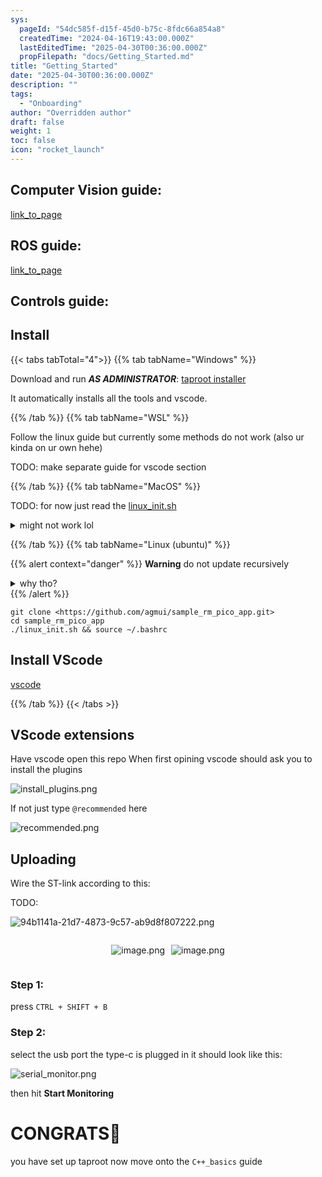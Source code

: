 ```yaml
---
sys:
  pageId: "54dc585f-d15f-45d0-b75c-8fdc66a854a8"
  createdTime: "2024-04-16T19:43:00.000Z"
  lastEditedTime: "2025-04-30T00:36:00.000Z"
  propFilepath: "docs/Getting_Started.md"
title: "Getting_Started"
date: "2025-04-30T00:36:00.000Z"
description: ""
tags:
  - "Onboarding"
author: "Overridden author"
draft: false
weight: 1
toc: false
icon: "rocket_launch"
---
```


## Computer Vision guide:

[link_to_page](86d45bc0-388b-4d26-8848-44f255f73d0e)

## ROS guide:

[link_to_page](3c76c1de-ec8f-46d6-8b0a-294005edc2d5)

## Controls guide:

## Install

{{< tabs tabTotal="4">}}
{{% tab tabName="Windows" %}}

Download and run _**AS ADMINISTRATOR**_: [taproot installer](https://github.com/Thornbots/TeachingFreshies/releases/tag/1.0)

It automatically installs all the tools and vscode.

{{% /tab %}}
{{% tab tabName="WSL" %}}

Follow the linux guide but currently some methods do not work (also ur kinda on ur own hehe)

TODO: make separate guide for vscode section

{{% /tab %}}
{{% tab tabName="MacOS" %}}

TODO: for now just read the [linux_init.sh](https://github.com/agmui/sample_rm_pico_app/blob/main/linux_init.sh)

<details>
<summary>might not work lol</summary>

`brew install libusb pkg-config`

Next install: [vscode](https://code.visualstudio.com/Download)

</details>

{{% /tab %}}
{{% tab tabName="Linux (ubuntu)" %}}

{{% alert context="danger" %}}
**Warning** do not update recursively
<details>
<summary>why tho?</summary>
There are some submodules that may go on for a while (like tinyusb) and I highly
recommend you don't need to get them.
If you want to see what submodules I update just look in `linux_init.sh`
</details>
{{% /alert %}}

```shell
git clone <https://github.com/agmui/sample_rm_pico_app.git>
cd sample_rm_pico_app
./linux_init.sh && source ~/.bashrc
```

## Install VScode

[vscode](https://code.visualstudio.com/Download)

{{% /tab %}}
{{< /tabs >}}

## VScode extensions

Have vscode open this repo
When first opining vscode should ask you to install the plugins

![install_plugins.png](https://prod-files-secure.s3.us-west-2.amazonaws.com/d518164a-d88e-44d1-a4ee-3adb3bd8bce0/89bd30f0-1825-4e77-867b-0a41ce370880/install_plugins.png?X-Amz-Algorithm=AWS4-HMAC-SHA256&X-Amz-Content-Sha256=UNSIGNED-PAYLOAD&X-Amz-Credential=ASIAZI2LB4662PT673WM%2F20250604%2Fus-west-2%2Fs3%2Faws4_request&X-Amz-Date=20250604T200734Z&X-Amz-Expires=3600&X-Amz-Security-Token=IQoJb3JpZ2luX2VjEFsaCXVzLXdlc3QtMiJIMEYCIQC6H3LHsh%2BHnm67W3TccP6LfBykAsRTBdnkOGZZ4zPRPQIhAKn4YgQ0J4EQHKRsWmPBOJCsnKylXGFisbanNJN6YYmKKv8DCDQQABoMNjM3NDIzMTgzODA1IgwRWIhBB1DB2%2FLys3sq3AOMvSOu7%2B9hP2yYJYi4RhVkwS0SRGV%2BsF1PMnnE%2BDl0aFAJDOfE3oY8UY6QrXZ0GsTsZg60uxmWdTOa6osHPmK5uGYCgzxPrEkau4lPSaOQeg4U1DzXPm1fDGRkv9U2pFS5gJPQh9vdA2W0WfHdNdrwXM32NMyp0AkVd21ZBeHs9g8jysZehA2%2BOWcoG3BXGU1zQZ%2FVVzY33kAX8IOvbs4FmdWJerQaDHs4AVKm6%2Fosi5vJtKyT96D1WMEtWp5l09Rqa8cMWac53m7Weey9TDebSoGQ%2FHHch8CbeYBJsbkY182WgZafTHe6A2COC3OQ9xqJZumPA1aty78%2F3v7pEmg2g1fhDlYeHGkXs7fhIniGOUY%2F%2BhBss912hvOmPCwgiXJwSrAuoqNUJRpP2XyUUqxx5%2FS4LlUOUQFGh4ROnP5cSwasgu6zRukzkukochh2yf5jGRI28xHnqONc4NCSsaisKWzIY9gPOeVqyXpqc8Arc1v%2BMI%2B6CEuGErGYwkpMhWQjI%2BnP7j2%2FLDfqJrFNTBCFffWLHNoG9xqAxXxOoKtc%2F9ftteRoVb07QMaPb9HPXjcQ6fOhFPJSfK4%2FhIxQT4hjUAw2802mUo1OhpHhHaG%2FXh%2FzsVuKmF80kCjQ%2FDDbrYLCBjqkAUfiyrlLi9oAhU%2B9duD%2FAb9WyLBetgv%2Bxdt3MmiqvlsMASGbVymryaxtLquFIN43GR5RKqkixd8SfnYbwOa3kEPtPlf%2BAmawI%2BIczk73zApNyKEHjqmpQRo1Mkt7lputSTyn6a5KfE3QprgbN3ET6qa%2BEeN%2FEy8ClImPaiPprpG1EDp5g6ter5XHeijr4vYEyq3VfFxTDQxfKhuGwkTDo38padPa&X-Amz-Signature=ef2c5230baad664d7f9fc499cb172a2b074df06b097b8c78a11cf70ab883d3e4&X-Amz-SignedHeaders=host&x-id=GetObject)

If not just type `@recommended` here  

![recommended.png](https://prod-files-secure.s3.us-west-2.amazonaws.com/d518164a-d88e-44d1-a4ee-3adb3bd8bce0/61e661e9-5d85-4dfc-be0d-8d2097a5e793/recommended.png?X-Amz-Algorithm=AWS4-HMAC-SHA256&X-Amz-Content-Sha256=UNSIGNED-PAYLOAD&X-Amz-Credential=ASIAZI2LB4662PT673WM%2F20250604%2Fus-west-2%2Fs3%2Faws4_request&X-Amz-Date=20250604T200734Z&X-Amz-Expires=3600&X-Amz-Security-Token=IQoJb3JpZ2luX2VjEFsaCXVzLXdlc3QtMiJIMEYCIQC6H3LHsh%2BHnm67W3TccP6LfBykAsRTBdnkOGZZ4zPRPQIhAKn4YgQ0J4EQHKRsWmPBOJCsnKylXGFisbanNJN6YYmKKv8DCDQQABoMNjM3NDIzMTgzODA1IgwRWIhBB1DB2%2FLys3sq3AOMvSOu7%2B9hP2yYJYi4RhVkwS0SRGV%2BsF1PMnnE%2BDl0aFAJDOfE3oY8UY6QrXZ0GsTsZg60uxmWdTOa6osHPmK5uGYCgzxPrEkau4lPSaOQeg4U1DzXPm1fDGRkv9U2pFS5gJPQh9vdA2W0WfHdNdrwXM32NMyp0AkVd21ZBeHs9g8jysZehA2%2BOWcoG3BXGU1zQZ%2FVVzY33kAX8IOvbs4FmdWJerQaDHs4AVKm6%2Fosi5vJtKyT96D1WMEtWp5l09Rqa8cMWac53m7Weey9TDebSoGQ%2FHHch8CbeYBJsbkY182WgZafTHe6A2COC3OQ9xqJZumPA1aty78%2F3v7pEmg2g1fhDlYeHGkXs7fhIniGOUY%2F%2BhBss912hvOmPCwgiXJwSrAuoqNUJRpP2XyUUqxx5%2FS4LlUOUQFGh4ROnP5cSwasgu6zRukzkukochh2yf5jGRI28xHnqONc4NCSsaisKWzIY9gPOeVqyXpqc8Arc1v%2BMI%2B6CEuGErGYwkpMhWQjI%2BnP7j2%2FLDfqJrFNTBCFffWLHNoG9xqAxXxOoKtc%2F9ftteRoVb07QMaPb9HPXjcQ6fOhFPJSfK4%2FhIxQT4hjUAw2802mUo1OhpHhHaG%2FXh%2FzsVuKmF80kCjQ%2FDDbrYLCBjqkAUfiyrlLi9oAhU%2B9duD%2FAb9WyLBetgv%2Bxdt3MmiqvlsMASGbVymryaxtLquFIN43GR5RKqkixd8SfnYbwOa3kEPtPlf%2BAmawI%2BIczk73zApNyKEHjqmpQRo1Mkt7lputSTyn6a5KfE3QprgbN3ET6qa%2BEeN%2FEy8ClImPaiPprpG1EDp5g6ter5XHeijr4vYEyq3VfFxTDQxfKhuGwkTDo38padPa&X-Amz-Signature=5798cc94ea8cf85811f8db1c70b86b528d3412196eea9573892e56803764e487&X-Amz-SignedHeaders=host&x-id=GetObject)

## Uploading

Wire the ST-link according to this:

TODO:

![94b1141a-21d7-4873-9c57-ab9d8f807222.png](https://prod-files-secure.s3.us-west-2.amazonaws.com/d518164a-d88e-44d1-a4ee-3adb3bd8bce0/e5fad17d-ab82-4300-9f4c-505ab4b1202c/94b1141a-21d7-4873-9c57-ab9d8f807222.png?X-Amz-Algorithm=AWS4-HMAC-SHA256&X-Amz-Content-Sha256=UNSIGNED-PAYLOAD&X-Amz-Credential=ASIAZI2LB4662PT673WM%2F20250604%2Fus-west-2%2Fs3%2Faws4_request&X-Amz-Date=20250604T200734Z&X-Amz-Expires=3600&X-Amz-Security-Token=IQoJb3JpZ2luX2VjEFsaCXVzLXdlc3QtMiJIMEYCIQC6H3LHsh%2BHnm67W3TccP6LfBykAsRTBdnkOGZZ4zPRPQIhAKn4YgQ0J4EQHKRsWmPBOJCsnKylXGFisbanNJN6YYmKKv8DCDQQABoMNjM3NDIzMTgzODA1IgwRWIhBB1DB2%2FLys3sq3AOMvSOu7%2B9hP2yYJYi4RhVkwS0SRGV%2BsF1PMnnE%2BDl0aFAJDOfE3oY8UY6QrXZ0GsTsZg60uxmWdTOa6osHPmK5uGYCgzxPrEkau4lPSaOQeg4U1DzXPm1fDGRkv9U2pFS5gJPQh9vdA2W0WfHdNdrwXM32NMyp0AkVd21ZBeHs9g8jysZehA2%2BOWcoG3BXGU1zQZ%2FVVzY33kAX8IOvbs4FmdWJerQaDHs4AVKm6%2Fosi5vJtKyT96D1WMEtWp5l09Rqa8cMWac53m7Weey9TDebSoGQ%2FHHch8CbeYBJsbkY182WgZafTHe6A2COC3OQ9xqJZumPA1aty78%2F3v7pEmg2g1fhDlYeHGkXs7fhIniGOUY%2F%2BhBss912hvOmPCwgiXJwSrAuoqNUJRpP2XyUUqxx5%2FS4LlUOUQFGh4ROnP5cSwasgu6zRukzkukochh2yf5jGRI28xHnqONc4NCSsaisKWzIY9gPOeVqyXpqc8Arc1v%2BMI%2B6CEuGErGYwkpMhWQjI%2BnP7j2%2FLDfqJrFNTBCFffWLHNoG9xqAxXxOoKtc%2F9ftteRoVb07QMaPb9HPXjcQ6fOhFPJSfK4%2FhIxQT4hjUAw2802mUo1OhpHhHaG%2FXh%2FzsVuKmF80kCjQ%2FDDbrYLCBjqkAUfiyrlLi9oAhU%2B9duD%2FAb9WyLBetgv%2Bxdt3MmiqvlsMASGbVymryaxtLquFIN43GR5RKqkixd8SfnYbwOa3kEPtPlf%2BAmawI%2BIczk73zApNyKEHjqmpQRo1Mkt7lputSTyn6a5KfE3QprgbN3ET6qa%2BEeN%2FEy8ClImPaiPprpG1EDp5g6ter5XHeijr4vYEyq3VfFxTDQxfKhuGwkTDo38padPa&X-Amz-Signature=242e2ba719aeed79e19dfc17e2f308fc6face38b825dd5ca2e493d5c163842fa&X-Amz-SignedHeaders=host&x-id=GetObject)

<div style="display: flex;flex-direction: row; column-gap:10px; max-width: 630px;justify-content: center;">
<div>

![image.png](https://prod-files-secure.s3.us-west-2.amazonaws.com/d518164a-d88e-44d1-a4ee-3adb3bd8bce0/210ecb78-1116-4d7b-b9b7-2292f66fa2c2/image.png?X-Amz-Algorithm=AWS4-HMAC-SHA256&X-Amz-Content-Sha256=UNSIGNED-PAYLOAD&X-Amz-Credential=ASIAZI2LB466WBD2BBUT%2F20250604%2Fus-west-2%2Fs3%2Faws4_request&X-Amz-Date=20250604T200741Z&X-Amz-Expires=3600&X-Amz-Security-Token=IQoJb3JpZ2luX2VjEFsaCXVzLXdlc3QtMiJIMEYCIQDxFYi5WAYnI1niQ0SS8GdRSuNbOBw7jG6LMOo7vsNLPwIhAMSyUCK6bYqySDUBlFcsATjPduVDvY1sgynfBcQGmjEQKv8DCDQQABoMNjM3NDIzMTgzODA1Igz2zm35m2Tydqs6OqMq3AO9%2F9jHCcjwGkTbQembl%2Fqu1G4T0kIFmNSWLiHKKUKyn04wrHr4t9l%2BqoV8lklAx%2FL7JlmWvRu7x1kAVtnL4rAc6eXZ24HO7cmCmnBYUVJzlWT6ZteZCXSfvBtaBAtJcKCh5ITCdganjmoJJ7mZFX4ONqQsjRUUOMebGh8xPG1UGyusgQfzP5fzA3%2BYG0xPg%2Blc%2FjGny82NdgWhiC%2BnppXoymG0dcOq53%2B7d0eJJLbPVXxOBds%2FgnhAaNRqUoXowUzhqpsASqdl8MGGnotLI4ObC%2Fjk8%2BX%2Fn4zkzfSrOTzQsa%2BQqwYCvMpEwRdlS25Vy0tCQ0i7qGAQAYpVruCX0o46ztpm5d9ZGJoQjA%2Bx08mRB%2F1U7h0naIxeGDeWC33Q6tM5LKJMwF8xNT4IVQXZJ6ixpgVoaBZGoVc8IXAjXprvoDctCisq1nMN7WtR23QkaQ3JnhldEO2F3fXzlmBPbZS%2BCTJNVu1IJkfYokF8HA62xV1F4dWe34Yp8Umed92LlEoa6%2B209ldnQvatpxze6LTHjw3HisbbIBqVhVs4SKttGeFNFBKV8aqVjCuz%2BKa%2BHfys%2Ba4Rw7OON7pJftD852WkvGuHLtpzPb22%2B9pwugfdwIzabbhkRZw27dDmtjCLroLCBjqkAVejg4twAo6lZQBAXoXk%2B98yEcMagZlOsnbvFAreFi00FwG1A%2FqMHMZ2HT51K8p0WCh3nhlfjnnTwk%2BpPqGHMKbGaldVk0gDGZDixZmjG%2FBw5G%2Bo%2BUvyfDHA75t6A1ISUs9zNZHFPivgdGkLI9mvocVWL8seW4wL0aFf2Uz6Y4O3odGjDCHMKTHQLhN4pBFppEEuMB3jJoT4k9hvwT0WYBcQ49tL&X-Amz-Signature=cfc4f43cde5e95aeecb597ff35fd4a761354ba98acf3768d1c206d96cea12ffd&X-Amz-SignedHeaders=host&x-id=GetObject)

</div>
<div>

![image.png](https://prod-files-secure.s3.us-west-2.amazonaws.com/d518164a-d88e-44d1-a4ee-3adb3bd8bce0/33a0fd0f-8ca6-4a86-8e09-26e95ded1fff/image.png?X-Amz-Algorithm=AWS4-HMAC-SHA256&X-Amz-Content-Sha256=UNSIGNED-PAYLOAD&X-Amz-Credential=ASIAZI2LB466ZDCIGACO%2F20250604%2Fus-west-2%2Fs3%2Faws4_request&X-Amz-Date=20250604T200741Z&X-Amz-Expires=3600&X-Amz-Security-Token=IQoJb3JpZ2luX2VjEFsaCXVzLXdlc3QtMiJHMEUCICLtBJTlaMVz7N3dJbt6ZbjB%2Fup7vpZtTxfPu0JedpzvAiEAgmlo78q%2Br4sAuA1CPipdzDq99h9xpfuXvKNRL0AfpNsq%2FwMINBAAGgw2Mzc0MjMxODM4MDUiDDmiv6onIHRGTh4HMyrcA8a4FN0atTzCpc2YqrQVx5oCMsIps42ztL5ZmOJdnjl1PXBIlgLKZ4Ld%2BtVQYL4FBnsBvyKq98xFparkVaoNzsCNOkm60U8tSNjUGswEfYqbfVbifiMx6Qjb0w2dX4iu1WkqIV7ROqIkqjiwvnco6%2Fwu2ruOUJBFT1U6Yk7uTfcyQNrOfBHCLPUxqVjkeriGsVTV8BNYpVc9ch9SCXkDou2AO9n%2BsFfjwVMxM8pKwPyVyNccs5kJ7xpz12zxorS76tu9hMUzPBawu6mA7Fc71zZVo1HImbmBc8BOgvCuKUOexh0Qngsq0UqoNrJegG6ClcajVZsUFoVmto%2BsBE%2FvZXeHX6RtqBksCb7BKq6aQ8FM9O5cQ9Rz6ZTcbOBzIYaI6zuI9z%2FaUsJYnrOvCL6WdHoiC%2BsewyQT%2FhiyFKkzHfyTFxncD%2BfOlEEZL13%2BnWr8%2Bcqttn7B5Nty4cuLwq1vCl59jwE0I2coitSGCYNcbh45aREbvtJNs2553PzsvNQ2EPGXQq3URxFxe%2BEZIoDnqOyd1r1fq5ih%2F2rEtc0Juf672jZmLxGhNmuXs%2Fm8uX3jVkjGFAiYunbwWoVWo6Xz%2BAFcdtQQMGOpn9HSBPZKpw2lJ8TJfLAkKKAq3Vd8MOatgsIGOqUB0Of3HMeLLV8LmG5UtnfJ8tJkam%2F9GRnHonGs2YxrpIuRUUsoe1yIzZXdGNQ2TsBexDQKHSTmksLIU4u%2Bljk1EjRz%2FZSoiTw9NFFzj9YD924BJMhSklY3nfkh4%2BmgKj%2B5OaDr5b%2BXDdaC7e2oRe3NwU4FxE4EZB4vEXZ2a5TqJzmFJzvve%2F7NdNMeiHsDb%2B3UD1lKsWPnExdqJtCJqLraYSEPKvU%2B&X-Amz-Signature=6b36235c5bdc1d25b4a9a0985056d45ba3a3270b28d219d41e394b9dd1beb524&X-Amz-SignedHeaders=host&x-id=GetObject)

</div>
</div>

### Step 1:

press `CTRL + SHIFT + B`

### Step 2:

select the usb port the type-c is plugged in it should look like this:

![serial_monitor.png](https://prod-files-secure.s3.us-west-2.amazonaws.com/d518164a-d88e-44d1-a4ee-3adb3bd8bce0/f03f4774-05d4-4393-b6a0-d5efb6d315ab/serial_monitor.png?X-Amz-Algorithm=AWS4-HMAC-SHA256&X-Amz-Content-Sha256=UNSIGNED-PAYLOAD&X-Amz-Credential=ASIAZI2LB4662PT673WM%2F20250604%2Fus-west-2%2Fs3%2Faws4_request&X-Amz-Date=20250604T200734Z&X-Amz-Expires=3600&X-Amz-Security-Token=IQoJb3JpZ2luX2VjEFsaCXVzLXdlc3QtMiJIMEYCIQC6H3LHsh%2BHnm67W3TccP6LfBykAsRTBdnkOGZZ4zPRPQIhAKn4YgQ0J4EQHKRsWmPBOJCsnKylXGFisbanNJN6YYmKKv8DCDQQABoMNjM3NDIzMTgzODA1IgwRWIhBB1DB2%2FLys3sq3AOMvSOu7%2B9hP2yYJYi4RhVkwS0SRGV%2BsF1PMnnE%2BDl0aFAJDOfE3oY8UY6QrXZ0GsTsZg60uxmWdTOa6osHPmK5uGYCgzxPrEkau4lPSaOQeg4U1DzXPm1fDGRkv9U2pFS5gJPQh9vdA2W0WfHdNdrwXM32NMyp0AkVd21ZBeHs9g8jysZehA2%2BOWcoG3BXGU1zQZ%2FVVzY33kAX8IOvbs4FmdWJerQaDHs4AVKm6%2Fosi5vJtKyT96D1WMEtWp5l09Rqa8cMWac53m7Weey9TDebSoGQ%2FHHch8CbeYBJsbkY182WgZafTHe6A2COC3OQ9xqJZumPA1aty78%2F3v7pEmg2g1fhDlYeHGkXs7fhIniGOUY%2F%2BhBss912hvOmPCwgiXJwSrAuoqNUJRpP2XyUUqxx5%2FS4LlUOUQFGh4ROnP5cSwasgu6zRukzkukochh2yf5jGRI28xHnqONc4NCSsaisKWzIY9gPOeVqyXpqc8Arc1v%2BMI%2B6CEuGErGYwkpMhWQjI%2BnP7j2%2FLDfqJrFNTBCFffWLHNoG9xqAxXxOoKtc%2F9ftteRoVb07QMaPb9HPXjcQ6fOhFPJSfK4%2FhIxQT4hjUAw2802mUo1OhpHhHaG%2FXh%2FzsVuKmF80kCjQ%2FDDbrYLCBjqkAUfiyrlLi9oAhU%2B9duD%2FAb9WyLBetgv%2Bxdt3MmiqvlsMASGbVymryaxtLquFIN43GR5RKqkixd8SfnYbwOa3kEPtPlf%2BAmawI%2BIczk73zApNyKEHjqmpQRo1Mkt7lputSTyn6a5KfE3QprgbN3ET6qa%2BEeN%2FEy8ClImPaiPprpG1EDp5g6ter5XHeijr4vYEyq3VfFxTDQxfKhuGwkTDo38padPa&X-Amz-Signature=42fa14229577482a267736524e6d746e5f5e33a665b21149170d67db2ab12f6d&X-Amz-SignedHeaders=host&x-id=GetObject)

then hit **Start Monitoring**

# CONGRATS🎉

you have set up taproot now move onto the `C++_basics` guide

